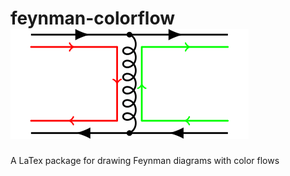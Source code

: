 # feynman-colorflow ![alt text](https://github.com/martinfoell/feynman-colorflow/blob/main/example.png)
A LaTex package for drawing Feynman diagrams with color flows

